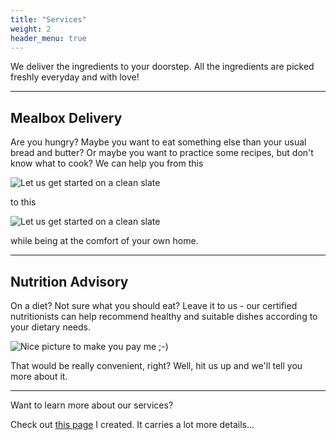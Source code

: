 ```yaml
---
title: "Services"
weight: 2
header_menu: true
---
```


We deliver the ingredients to your doorstep. All the ingredients are picked freshly everyday and with love!

---

## Mealbox Delivery

Are you hungry? Maybe you want to eat something else than your usual bread and butter? Or maybe you want to practice some recipes, but don't know what to cook? We can help you from this

![Let us get started on a clean slate](images/board-bunch-cooking-food-349609.jpg)

to this

![Let us get started on a clean slate](images/woman-pouring-juice-on-glass-3184192.jpg)

while being at the comfort of your own home.

---

## Nutrition Advisory

On a diet? Not sure what you should eat? Leave it to us - our certified nutritionists can help recommend healthy and suitable dishes according to your dietary needs.

![Nice picture to make you pay me ;-)](images/selective-focus-photography-of-pasta-with-tomato-and-basil-1279330.jpg)

That would be really convenient, right? Well, hit us up and we'll tell you more about it.

---

Want to learn more about our services?

Check out [this page](services) I created. It carries a lot more details...
